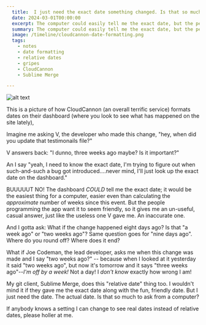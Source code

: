 ```yaml
---
  title:  I just need the exact date something changed. Is that so much to ask from a computer?
  date: 2024-03-01T00:00:00
  excerpt: The computer could easily tell me the exact date, but the people programming the app want it to seem friendly.
  summary: The computer could easily tell me the exact date, but the people programming the app want it to seem friendly.
  image: /timeline/cloudcannon-date-formatting.png
  tags:
    - notes
    - date formatting
    - relative dates
    - gripes
    - CloudCannon
    - Sublime Merge

---
```


![alt text](/static/img/timeline/cloudcannon-date-formatting.png)

This is a picture of how CloudCannon (an overall terrific service) formats dates on their dashboard (where you look to see what has mappened on the site lately),

Imagine me asking V, the developer who made this change, "hey, when did you update that testimonails file?"

V answers back: "I dunno, three weeks ago maybe? Is it important?"

An I say "yeah, I need to know the exact date, I'm trying to figure out when such-and-such a bug got introduced....never mind, I'll just look up the exact date on the dashboard."

BUUUUUT NO! The dashboard _COULD_ tell me the exact date; it would be the easiest thing for a computer, easier even than calculating the _approximate_ number of weeks since this event. But the people programming the app want it to seem friendly, so it gives me an un-useful, casual answer, just like the useless one V gave me. An inaccurate one.

And I gotta ask: What if the change happened eight days ago? Is that "a week ago" or "two weeks ago"? Same question goes for "nine days ago". Where do you round off? Where does it end?

What if Joe Codeman, the lead developer, asks me when this change was made and I say "two weeks ago?" -- because when I looked at it yesterday it said "two weeks ago", but now it's tomorrow and it says "three weeks ago"--_I'm off by a week!_ Not a day! I *don't know* exactly how wrong I am!

My git client, Sublime Merge, does this "relative date" thing too. I wouldn't mind it if they gave me the exact date along with the fun, friendly date.
But I just need the date. The actual date. Is that so much to ask from a computer?

If anybody knows a setting I can change to see real dates instead of relative dates, please holler at me.